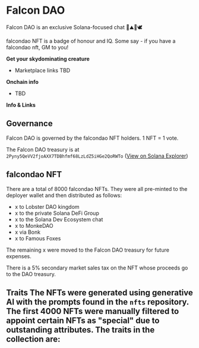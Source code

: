 # Falcon DAO

Falcon DAO is an exclusive Solana-focused chat 🦅⛰️🦜🕊️

falcondao NFT is a badge of honour and IQ. Some say - if you have a falcondao nft, GM to you!

**Get your skydominating creature**
- Marketplace links TBD

**Onchain info**
- TBD

**Info & Links**

## Governance
Falcon DAO is governed by the falcondao NFT holders. 1 NFT = 1 vote.

The Falcon DAO treasury is at `2Pyny5QeVV2fjoAXX7TDBhfmf68LzLdZ5iHGe2QoRWTo` ([View on Solana Explorer](https://explorer.solana.com/address/2Pyny5QeVV2fjoAXX7TDBhfmf68LzLdZ5iHGe2QoRWTo))


## falcondao NFT

There are a total of 8000 falcondao NFTs. They were all pre-minted to the deployer wallet and then distributed as follows:
- x to Lobster DAO kingdom
- x to the private Solana DeFi Group
- x to the Solana Dev Ecosystem chat
- x to MonkeDAO
- x via Bonk
- x to Famous Foxes

The remaining x were moved to the Falcon DAO treasury for future expenses.

There is a 5% secondary market sales tax on the NFT whose proceeds go to the DAO treasury.

**Traits**
The NFTs were generated using generative AI with the prompts found in the `nfts` repository. The first 4000 NFTs were manually filtered to appoint certain NFTs as "special" due to outstanding attributes. The traits in the collection are:
- 

